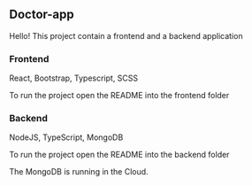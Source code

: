 ## Doctor-app

Hello! This project contain a frontend and a backend application

### Frontend

React, Bootstrap, Typescript, SCSS

To run the project open the README into the frontend folder

### Backend

NodeJS, TypeScript, MongoDB

To run the project open the README into the backend folder

The MongoDB is running in the Cloud.

